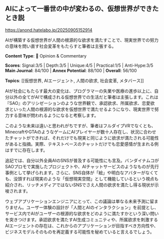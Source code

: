 ## AIによって一番世の中が変わるの、仮想世界ができたとき説

https://anond.hatelabo.jp/20250905152914

AIが構築する仮想世界が人間の根源的な欲求を満たすことで、現実世界での努力の意味を問い直す社会変革をもたらすと筆者は主張する。

**Content Type**: 💭 Opinion & Commentary

**Scores**: Signal:3/5 | Depth:3/5 | Unique:4/5 | Practical:1/5 | Anti-Hype:3/5
**Main Journal**: 84/100 | **Annex Potential**: 88/100 | **Overall**: 56/100

**Topics**: [[仮想世界, AIエージェント, 人間の欲求, 社会変革, メタバース]]

AIが社会にもたらす最大の変化は、プログラマーの失業や医療の進歩以上に、自分以外の全てがAIで構成される仮想世界での生活だと筆者は主張します。これは『SAO』のアリシゼーションのような世界観で、承認欲求、所属欲求、恋愛欲求といった人間の根源的な欲求を仮想世界で満たせるようになり、現実世界で努力する意味が問われるようになると考察します。

このような未来は遠いと思われがちですが、筆者はフルダイブVRでなくとも、MinecraftやGTAのようなゲームにAIプレイヤーが数十人存在し、状況に合わせたチャットができれば、それだけでも現実と同じように欲求が満たされる可能性があると指摘。実際、テキストベースのチャットだけでも恋愛感情が生まれる例はすでに存在します。

追記では、自分以外全員AIのSNSが普及する可能性にも言及。バンダイナムコがSAOプロモで実施したプロジェクトや、AIチャットサービスのようなものが先行事例として挙げられます。さらに、SNS自体が「絵」や明白なアバターがなくても、没頭すれば現実のような「仮想現実空間」として機能しているという視点も紹介され、リッチメディアではないSNSでさえ人間の欲求を満たし得る現状が示唆されます。

ウェブアプリケーションエンジニアにとって、この議論は単なる未来予測に留まりません。ユーザー体験の設計が「人間とAIのインタラクション」を前提とし、サービス内でAIがユーザーの根源的な欲求をどのように満たすかという深い問いを突きつけます。承認欲求を満たすAI生成コミュニティや、所属欲求を刺激するAIエージェントの存在は、これからのアプリケーションが目指すべき方向性や、ビジネスモデルそのものを再定義する可能性を秘めていると言えるでしょう。